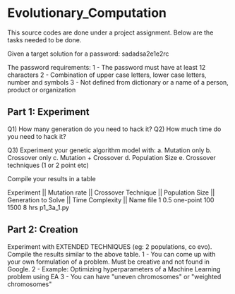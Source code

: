 # Evolutionary_Computation

This source codes are done under a project assignment. Below are the tasks needed to be done.

Given a target solution for a password: sadadsa2e1e2rc

The password requirements:
1 - The password must have at least 12 characters
2 - Combination of upper case letters, lower case letters, number and symbols
3 - Not defined from dictionary or a name of a person, product or organization

## Part 1: Experiment
Q1) How many generation do you need to hack it?
Q2) How much time do you need to hack it?

Q3) Experiment your genetic algorithm model with:
a. Mutation only
b. Crossover only
c. Mutation + Crossover
d. Population Size
e. Crossover techniques (1 or 2 point etc)

Compile your results in a table

Experiment || Mutation rate || Crossover Technique || Population Size || Generation to Solve || Time Complexity || Name file
        1          0.5          one-point              100                1500                    8 hrs              p1_3a_1.py


## Part 2: Creation
Experiment with EXTENDED TECHNIQUES (eg: 2 populations, co evo). Compile the results similar to the above table.
1 - You can come up with your own formulation of a problem. Must be creative and not found in Google.
2 - Example: Optimizing hyperparameters of a Machine Learning problem using EA
3 - You can have "uneven chromosomes" or "weighted chromosomes"
